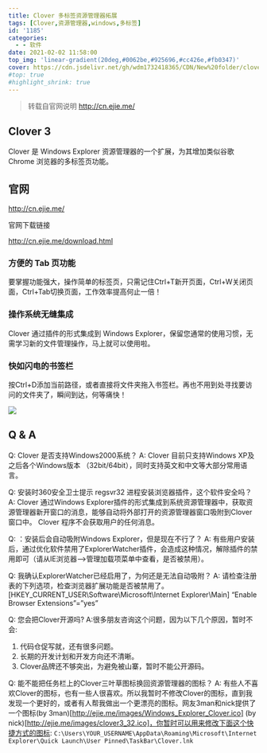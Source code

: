 ```yaml
---
title: Clover 多标签资源管理器拓展
tags: [Clover,资源管理器,windows,多标签]
id: '1185'
categories:
  - - 软件
date: 2021-02-02 11:58:00
top_img: 'linear-gradient(20deg,#0062be,#925696,#cc426e,#fb0347)'
cover: https://cdn.jsdelivr.net/gh/wdm1732418365/CDN/New%20folder/clover.jpg
#top: true
#highlight_shrink: true
---
```


> 转载自官网说明 http://cn.ejie.me/

## Clover 3

Clover 是 Windows Explorer 资源管理器的一个扩展，为其增加类似谷歌 Chrome 浏览器的多标签页功能。

## 官网

http://cn.ejie.me/

官网下载链接

http://cn.ejie.me/download.html

### 方便的 Tab 页功能

要掌握功能强大，操作简单的标签页，只需记住Ctrl+T新开页面，Ctrl+W关闭页面，Ctrl+Tab切换页面，工作效率提高何止一倍！

### 操作系统无缝集成

Clover 通过插件的形式集成到 Windows Explorer，保留您通常的使用习惯，无需学习新的文件管理操作，马上就可以使用啦。

### 快如闪电的书签栏

按Ctrl+D添加当前路径，或者直接将文件夹拖入书签栏。再也不用到处寻找要访问的文件夹了，瞬间到达，何等痛快！

![](https://cdn.jsdelivr.net/gh/wdm1732418365/CDN/New%20folder/clover.jpg)

## Q & A

Q: Clover 是否支持Windows2000系统？
A: Clover 目前只支持Windows XP及之后各个Windows版本 （32bit/64bit），同时支持英文和中文等大部分常用语言。

Q: 安装时360安全卫士提示 regsvr32 进程安装浏览器插件，这个软件安全吗？
A: Clover 通过Windows Explorer插件的形式集成到系统资源管理器中，获取资源管理器新开窗口的消息，能够自动将外部打开的资源管理器窗口吸附到Clover窗口中。 Clover 程序不会获取用户的任何消息。

Q: ：安装后会自动吸附Windows Explorer，但是现在不行了？
A: 有些用户安装后，通过优化软件禁用了ExplorerWatcher插件，会造成这种情况，解除插件的禁用即可（请从IE浏览器–>管理加载项菜单中查看，是否被禁用）。

Q: 我确认ExplorerWatcher已经启用了，为何还是无法自动吸附？
A: 请检查注册表的下列选项，检查浏览器扩展功能是否被禁用了。
[HKEY_CURRENT_USER\Software\Microsoft\Internet Explorer\Main]
“Enable Browser Extensions”=”yes”

Q: 您会把Clover开源吗?
A:很多朋友咨询这个问题，因为以下几个原因，暂时不会:
1. 代码仓促写就，还有很多问题。
2. 长期的开发计划和开发方向还不清晰。
3. Clover品牌还不够突出，为避免被山寨，暂时不能公开源码。

Q: 能不能把任务栏上的Clover三叶草图标换回资源管理器的图标？
A: 有些人不喜欢Clover的图标，也有一些人很喜欢。所以我暂时不修改Clover的图标，直到我发现一个更好的，或者有人帮我做出一个更漂亮的图标。网友3man和nick提供了一个图标(by 3man)[http://ejie.me/images/Windows_Explorer_Clover.ico] (by nick)[http://ejie.me/images/clover3_32.ico]，你暂时可以用来修改下面这个快捷方式的图标:
`C:\Users\YOUR_USERNAME\AppData\Roaming\Microsoft\Internet Explorer\Quick Launch\User Pinned\TaskBar\Clover.lnk`